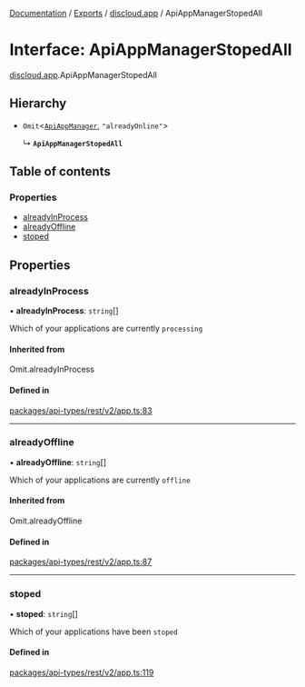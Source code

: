 [Documentation](../README.md) / [Exports](../modules.md) / [discloud.app](../modules/discloud_app.md) / ApiAppManagerStopedAll

# Interface: ApiAppManagerStopedAll

[discloud.app](../modules/discloud_app.md).ApiAppManagerStopedAll

## Hierarchy

- `Omit`\<[`ApiAppManager`](discloud_app.ApiAppManager.md), ``"alreadyOnline"``\>

  ↳ **`ApiAppManagerStopedAll`**

## Table of contents

### Properties

- [alreadyInProcess](discloud_app.ApiAppManagerStopedAll.md#alreadyinprocess)
- [alreadyOffline](discloud_app.ApiAppManagerStopedAll.md#alreadyoffline)
- [stoped](discloud_app.ApiAppManagerStopedAll.md#stoped)

## Properties

### alreadyInProcess

• **alreadyInProcess**: `string`[]

Which of your applications are currently `processing`

#### Inherited from

Omit.alreadyInProcess

#### Defined in

[packages/api-types/rest/v2/app.ts:83](https://github.com/discloud/discloud.app/blob/99d4db4/packages/api-types/rest/v2/app.ts#L83)

___

### alreadyOffline

• **alreadyOffline**: `string`[]

Which of your applications are currently `offline`

#### Inherited from

Omit.alreadyOffline

#### Defined in

[packages/api-types/rest/v2/app.ts:87](https://github.com/discloud/discloud.app/blob/99d4db4/packages/api-types/rest/v2/app.ts#L87)

___

### stoped

• **stoped**: `string`[]

Which of your applications have been `stoped`

#### Defined in

[packages/api-types/rest/v2/app.ts:119](https://github.com/discloud/discloud.app/blob/99d4db4/packages/api-types/rest/v2/app.ts#L119)
